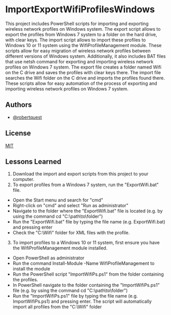 
# ImportExportWifiProfilesWindows

This project includes PowerShell scripts for importing and exporting wireless network profiles on Windows system. The export script allows to export the profiles from Windows 7 system to a folder on the hard drive, with clear keys. The import script allows to import these profiles to Windows 10 or 11 system using the WifiProfileManagement module. These scripts allow for easy migration of wireless network profiles between different versions of Windows system.
Additionally, it also includes BAT files that use netsh command for exporting and importing wireless network profiles on Windows 7 system. The export file creates a folder named Wifi on the C drive and saves the profiles with clear keys there. The import file searches the Wifi folder on the C drive and imports the profiles found there. These scripts allow for easy automation of the process of exporting and importing wireless network profiles on Windows 7 system.




## Authors

- [@robertquest](https://github.com/robertquest/ImportExportWifiProfilesWindows)


## License

[MIT](https://choosealicense.com/licenses/mit/)


## Lessons Learned

1. Download the import and export scripts from this project to your computer.
2. To export profiles from a Windows 7 system, run the "ExportWifi.bat" file.
- Open the Start menu and search for "cmd"
- Right-click on "cmd" and select "Run as administrator"
- Navigate to the folder where the "ExportWifi.bat" file is located (e.g. by using the command cd "C:\path\to\folder")
- Run the "ExportWifi.bat" file by typing the file name (e.g. ExportWifi.bat) and pressing enter
- Check the "C:\Wifi" folder for XML files with the profile.
3. To import profiles to a Windows 10 or 11 system, first ensure you have the WifiProfileManagement module installed.
- Open PowerShell as administrator
- Run the command Install-Module -Name WifiProfileManagement to install the module
- Run the PowerShell script "ImportWifiPs.ps1" from the folder containing the profiles.
- In PowerShell navigate to the folder containing the "ImportWifiPs.ps1" file (e.g. by using the command cd "C:\path\to\folder")
- Run the "ImportWifiPs.ps1" file by typing the file name (e.g. ImportWifiPs.ps1) and pressing enter. The script will automatically import all profiles from the "C:\Wifi" folder
